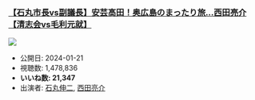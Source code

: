 ### [【石丸市長vs副議長】安芸高田！奥広島のまったり旅…西田亮介【清志会vs毛利元就】](https://www.youtube.com/watch?v=qMR_6XOPwvY)
[![](https://img.youtube.com/vi/qMR_6XOPwvY/sddefault.jpg)](https://www.youtube.com/watch?v=qMR_6XOPwvY)
-   公開日: 2024-01-21
-   視聴数: 1,478,836
-   **いいね数: 21,347**
-   出演者: [石丸伸二](/rehacq_fan/people/石丸伸二 "wikilink"), [西田亮介](/rehacq_fan/people/西田亮介 "wikilink")
